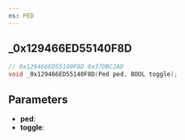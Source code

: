 ```yaml
---
ns: PED
---
```

## _0x129466ED55140F8D

```c
// 0x129466ED55140F8D 0x37DBC2AD
void _0x129466ED55140F8D(Ped ped, BOOL toggle);
```


## Parameters
* **ped**: 
* **toggle**: 

